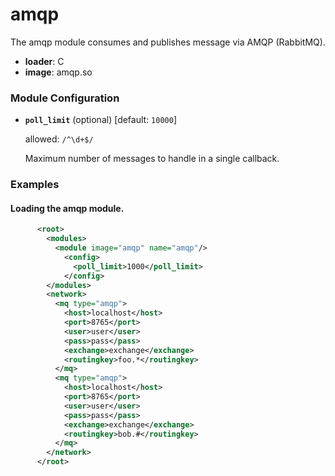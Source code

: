 

# amqp

The amqp module consumes and publishes message via AMQP (RabbitMQ).


  * **loader**: C
  * **image**: amqp.so

### Module Configuration

    
 * **`poll_limit`** (optional)  [default: `10000`]

   allowed: `/^\d+$/`

   Maximum number of messages to handle in a single callback.
### Examples

#### Loading the amqp module.

```xml
      <root>
        <modules>
          <module image="amqp" name="amqp"/>
            <config>
              <poll_limit>1000</poll_limit>
            </config>
        </modules>
        <network>
          <mq type="amqp">
            <host>localhost</host>
            <port>8765</port>
            <user>user</user>
            <pass>pass</pass>
            <exchange>exchange</exchange>
            <routingkey>foo.*</routingkey>
          </mq>
          <mq type="amqp">
            <host>localhost</host>
            <port>8765</port>
            <user>user</user>
            <pass>pass</pass>
            <exchange>exchange</exchange>
            <routingkey>bob.#</routingkey>
          </mq>
        </network>
      </root>
    
```

